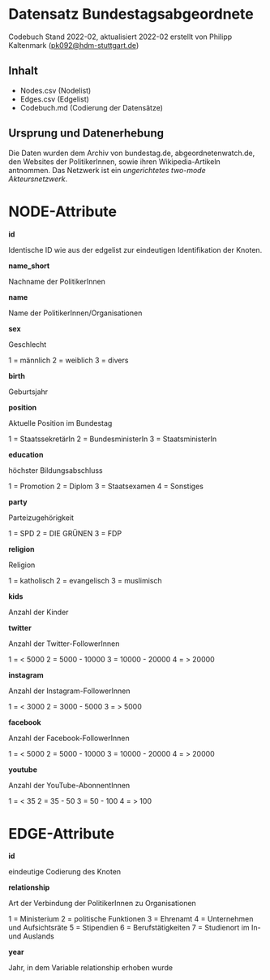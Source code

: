 # Datensatz Bundestagsabgeordnete #
Codebuch Stand 2022-02, aktualisiert 2022-02
erstellt von Philipp Kaltenmark (pk092@hdm-stuttgart.de)

## Inhalt
- Nodes.csv (Nodelist)
- Edges.csv (Edgelist)
- Codebuch.md (Codierung der Datensätze)

## Ursprung und Datenerhebung

Die Daten wurden dem Archiv von bundestag.de, abgeordnetenwatch.de, den Websites der PolitikerInnen, sowie ihren Wikipedia-Artikeln antnommen.
Das Netzwerk ist ein *ungerichtetes two-mode Akteursnetzwerk*.


# NODE-Attribute  
  
**id**  

Identische ID wie aus der edgelist zur eindeutigen Identifikation der Knoten.

**name_short**

Nachname der PolitikerInnen

**name**

Name der PolitikerInnen/Organisationen

**sex**    

Geschlecht

1 = männlich 
2 = weiblich 
3 = divers
  
**birth**

Geburtsjahr

**position**

Aktuelle Position im Bundestag

1 = StaatssekretärIn
2 = BundesministerIn
3 = StaatsministerIn

**education**

höchster Bildungsabschluss

1 = Promotion
2 = Diplom
3 = Staatsexamen
4 = Sonstiges

**party**

Parteizugehörigkeit

1 = SPD
2 = DIE GRÜNEN
3 = FDP

**religion**

Religion

1 = katholisch
2 = evangelisch
3 = muslimisch

**kids**

Anzahl der Kinder

**twitter**

Anzahl der Twitter-FollowerInnen

1 = < 5000
2 = 5000 - 10000
3 = 10000 - 20000
4 = > 20000

**instagram**

Anzahl der Instagram-FollowerInnen

1 = < 3000
2 = 3000 - 5000
3 = > 5000

**facebook**

Anzahl der Facebook-FollowerInnen

1 = < 5000
2 = 5000 - 10000
3 = 10000 - 20000
4 = > 20000

**youtube**

Anzahl der YouTube-AbonnentInnen

1 = < 35
2 = 35 - 50
3 = 50 - 100
4 = > 100


# EDGE-Attribute

**id**  

eindeutige Codierung des Knoten

**relationship**

Art der Verbindung der PolitikerInnen zu Organisationen

1 = Ministerium
2 = politische Funktionen
3 = Ehrenamt
4 = Unternehmen und Aufsichtsräte
5 = Stipendien
6 = Berufstätigkeiten
7 = Studienort im In- und Auslands

**year**

Jahr, in dem Variable relationship erhoben wurde

##

